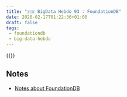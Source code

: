 ```yaml
---
title: "🇫🇷 BigData Hebdo 93 : FoundationDB"
date: 2020-02-17T01:22:36+01:00
draft: false
tags:
 - foundationdb
 - big-data-hebdo
---
```


{{<spreaker href="https://www.spreaker.com/user/vhe74/episode-93-foundation-db" data-resource="episode_id=22870946" data-cover="https://d3wo5wojvuv7l.cloudfront.net/images.spreaker.com/original/a772fb5f61385670ce37a4657801b475.jpg" link="">}}

## Notes

* [Notes about FoundationDB](/posts/notes-about-foundationdb/)

